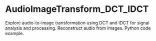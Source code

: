 # AudioImageTransform_DCT_IDCT
Explore audio-to-image transformation using DCT and IDCT for signal analysis and processing. Reconstruct audio from images. Python code example.
